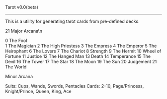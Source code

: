 Tarot v0.0(beta)
****************

This is a utility for generating tarot cards from pre-defined decks. 

21 Major Arcana\n

0	The Fool  
1	The Magician
2 	The High Priestess
3	The Empress
4	The Emperor
5	The Heirophant
6	The Lovers
7	The Chariot
8	Strength
9	The Hermit
10	Wheel of Fortune
11	Justice
12	The Hanged Man
13	Death
14	Temperance
15	The Devil
16	The Tower
17	The Star
18 	The Moon
19	The Sun
20	Judgement
21	The World

Minor Arcana

Suits: Cups, Wands, Swords, Pentacles
Cards: 2-10, Page/Princess, Knight/Prince, Queen, King, Ace


